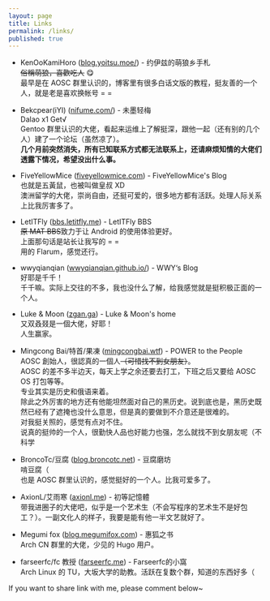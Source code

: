 ```yaml
---
layout: page
title: Links
permalink: /links/
published: true
---
```


 - KenOoKamiHoro ([blog.yoitsu.moe/](https://blog.yoitsu.moe/)) - 约伊兹的萌狼乡手札  
   ~~俗稱萌狼，喜歡吃人~~ 😋  
   最早是在 AOSC 群里认识的，博客里有很多白话文版的教程，挺友善的一个人，就是老是喜欢换帐号 = =

 - Bekcpear(iYI) ([nifume.com/](https://nifume.com/)) - 未墨轻梅  
   Dalao x1 Get√  
   Gentoo 群里认识的大佬，看起来运维上了解挺深，跟他一起（还有别的几个人）建了一个论坛（虽然凉了）。  
   **几个月前突然消失，所有已知联系方式都无法联系上，还请麻烦知情的大佬们透露下情况，希望没出什么事。**

 - FiveYellowMice ([fiveyellowmice.com](https://fiveyellowmice.com)) - FiveYellowMice's Blog  
   也就是五黃鼠，也被叫做皇叔 XD  
   澳洲留学的大佬，崇尚自由，还挺可爱的，很多地方都有活跃。处理人际关系上比我厉害多了。

 - LetITFly ([bbs.letitfly.me](https://bbs.letitfly.me)) - LetITFly BBS  
   ~~原 MAT BBS~~致力于让 Android 的使用体验更好。  
   上面那句话是站长让我写的 = =  
   用的 Flarum，感觉还行。

 - wwyqianqian ([wwyqianqian.github.io/](https://wwyqianqian.github.io/)) - WWY‘s Blog  
   好耶是千千！  
   千千嘛。实际上交往的不多，我也没什么了解，给我感觉就是挺积极正面的一个人。

 - Luke & Moon ([zgan.ga](https://zgan.ga)) - Luke & Moon's home  
   又双叒叕是一個大佬，好耶！  
   人生赢家。

 - Mingcong Bai/特首/果凍 ([mingcongbai.wtf](https://mingcongbai.wtf)) - POWER to the People  
   AOSC 創始人，很認真的一個人~~（可惜找不到女朋友）~~。  
   AOSC 的差不多半边天，每天上学之余还要去打工，下班之后又要给 AOSC OS 打包等等。  
   专业其实是历史和俄语来着。  
   除此之外厉害的地方还有他能坦然面对自己的黑历史。说到底也是，黑历史既然已经有了遮掩也没什么意思，但是真的要做到不介意还是很难的。  
   对我挺关照的，感觉有点对不住。  
   说真的挺帅的一个人，很勤快人品也好能力也强，怎么就找不到女朋友呢（不科学

 - BroncoTc/豆腐 ([blog.broncotc.net](https://blog.broncotc.net)) - 豆腐磨坊  
   啃豆腐（  
   也是 AOSC 群里认识的，感觉挺好的一个人。比我可爱多了。

 - AxionL/艾雨寒 ([axionl.me](https://axionl.me)) - 初等記憶體  
   带我进圈子的大佬吧，似乎是一个艺术生（不会写程序的艺术生不是好包工？）。一副文化人的样子，我要是能有他一半文艺就好了。

 - Megumi fox ([blog.megumifox.com](https://blog.megumifox.com)) - 惠狐之书  
   Arch CN 群里的大佬，少见的 Hugo 用户。

 - farseerfc/fc 教授 ([farseerfc.me](https://farseerfc.me)) - Farseerfc的小窩  
   Arch Linux 的 TU，大坂大学的助教。活跃在复数个群，知道的东西好多（

If you want to share link with me, please comment below~
